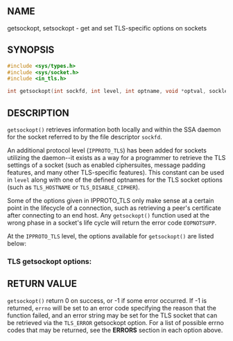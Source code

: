 ## NAME

getsockopt, setsockopt - get and set TLS-specific options on sockets

## SYNOPSIS

```c
#include <sys/types.h>
#include <sys/socket.h>
#include <in_tls.h>

int getsockopt(int sockfd, int level, int optname, void *optval, socklen_t *optlen);

```

## DESCRIPTION

`getsockopt()` retrieves information both locally and within the SSA daemon for 
the socket referred to by the file descriptor `sockfd`.

An additional protocol level (`IPPROTO_TLS`) has been added for sockets 
utilizing the daemon--it exists as a way for a programmer to retrieve the TLS 
settings of a socket (such as enabled ciphersuites, message padding features, 
and many other TLS-specific features). This constant can be used in `level` 
along with one of the defined optnames for the TLS socket options (such as 
`TLS_HOSTNAME` or `TLS_DISABLE_CIPHER`). 

Some of the options given in IPPROTO_TLS only make sense at a certain point in 
the lifecycle of a connection, such as retrieving a peer's certificate after 
connecting to an end host. Any `getsockopt()` function used at the wrong phase 
in a socket's life cycle will return the error code `EOPNOTSUPP`.

At the `IPPROTO_TLS` level, the options available for `getsockopt()` are listed 
below:

### TLS getsockopt options:







## RETURN VALUE

`getsockopt()` return 0 on success, or -1 if some error occurred. If -1 is 
returned, `errno` will be set to an error code specifying the reason that
the function failed, and an error string may be set for the TLS socket that 
can be retrieved via the `TLS_ERROR` getsockopt option. For a list of 
possible errno codes that may be returned, see the **ERRORS** section in each 
option above.

